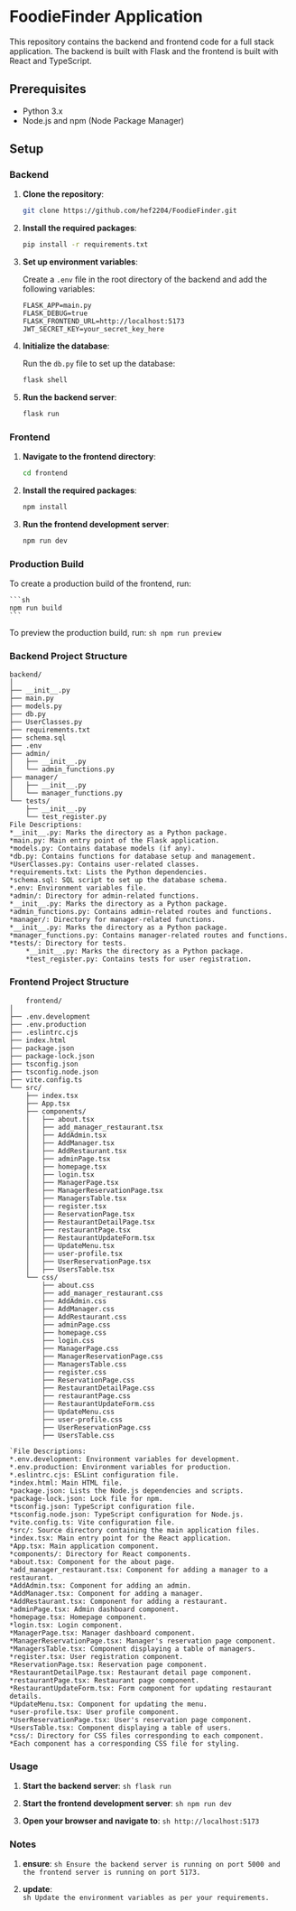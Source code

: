 # FoodieFinder Application

This repository contains the backend and frontend code for a full stack application. The backend is built with Flask and the frontend is built with React and TypeScript.

## Prerequisites

- Python 3.x
- Node.js and npm (Node Package Manager)

## Setup

### Backend

1. **Clone the repository**:

    ```sh
    git clone https://github.com/hef2204/FoodieFinder.git
    ```

2. **Install the required packages**:

    ```sh
    pip install -r requirements.txt
    ```

3. **Set up environment variables**:

    Create a `.env` file in the root directory of the backend and add the following variables:

    ```env
    FLASK_APP=main.py
    FLASK_DEBUG=true
    FLASK_FRONTEND_URL=http://localhost:5173
    JWT_SECRET_KEY=your_secret_key_here
    ```

4. **Initialize the database**:

    Run the `db.py` file to set up the database:

    ```sh
    flask shell
    ```

5. **Run the backend server**:

    ```sh
    flask run
    ```

### Frontend

1. **Navigate to the frontend directory**:

    ```sh
    cd frontend
    ```

2. **Install the required packages**:

    ```sh
    npm install
    ```


3. **Run the frontend development server**:

    ```sh
    npm run dev
    ```

### Production Build

To create a production build of the frontend, run:

    ```sh
    npm run build
    ```

To preview the production build, run:
    ```sh
    npm run preview
    ```

 
### Backend Project Structure

    backend/
    │
    ├── __init__.py
    ├── main.py
    ├── models.py
    ├── db.py
    ├── UserClasses.py
    ├── requirements.txt
    ├── schema.sql
    ├── .env
    ├── admin/
    │   ├── __init__.py
    │   └── admin_functions.py
    ├── manager/
    │   ├── __init__.py
    │   └── manager_functions.py
    └── tests/
        ├── __init__.py
        └── test_register.py
    File Descriptions:
    *__init__.py: Marks the directory as a Python package.
    *main.py: Main entry point of the Flask application.
    *models.py: Contains database models (if any).
    *db.py: Contains functions for database setup and management.
    *UserClasses.py: Contains user-related classes.
    *requirements.txt: Lists the Python dependencies.
    *schema.sql: SQL script to set up the database schema.
    *.env: Environment variables file.
    *admin/: Directory for admin-related functions.
    *__init__.py: Marks the directory as a Python package.
    *admin_functions.py: Contains admin-related routes and functions.
    *manager/: Directory for manager-related functions.
    *__init__.py: Marks the directory as a Python package.
    *manager_functions.py: Contains manager-related routes and functions.
    *tests/: Directory for tests.
        *__init__.py: Marks the directory as a Python package.
        *test_register.py: Contains tests for user registration.


### Frontend Project Structure
        frontend/
    │
    ├── .env.development
    ├── .env.production
    ├── .eslintrc.cjs
    ├── index.html
    ├── package.json
    ├── package-lock.json
    ├── tsconfig.json
    ├── tsconfig.node.json
    ├── vite.config.ts
    └── src/
        ├── index.tsx
        ├── App.tsx
        ├── components/
        │   ├── about.tsx
        │   ├── add_manager_restaurant.tsx
        │   ├── AddAdmin.tsx
        │   ├── AddManager.tsx
        │   ├── AddRestaurant.tsx
        │   ├── adminPage.tsx
        │   ├── homepage.tsx
        │   ├── login.tsx
        │   ├── ManagerPage.tsx
        │   ├── ManagerReservationPage.tsx
        │   ├── ManagersTable.tsx
        │   ├── register.tsx
        │   ├── ReservationPage.tsx
        │   ├── RestaurantDetailPage.tsx
        │   ├── restaurantPage.tsx
        │   ├── RestaurantUpdateForm.tsx
        │   ├── UpdateMenu.tsx
        │   ├── user-profile.tsx
        │   ├── UserReservationPage.tsx
        │   ├── UsersTable.tsx
        └── css/
            ├── about.css
            ├── add_manager_restaurant.css
            ├── AddAdmin.css
            ├── AddManager.css
            ├── AddRestaurant.css
            ├── adminPage.css
            ├── homepage.css
            ├── login.css
            ├── ManagerPage.css
            ├── ManagerReservationPage.css
            ├── ManagersTable.css
            ├── register.css
            ├── ReservationPage.css
            ├── RestaurantDetailPage.css
            ├── restaurantPage.css
            ├── RestaurantUpdateForm.css
            ├── UpdateMenu.css
            ├── user-profile.css
            ├── UserReservationPage.css
            ├── UsersTable.css

    `File Descriptions:
    *.env.development: Environment variables for development.
    *.env.production: Environment variables for production.
    *.eslintrc.cjs: ESLint configuration file.
    *index.html: Main HTML file.
    *package.json: Lists the Node.js dependencies and scripts.
    *package-lock.json: Lock file for npm.
    *tsconfig.json: TypeScript configuration file.
    *tsconfig.node.json: TypeScript configuration for Node.js.
    *vite.config.ts: Vite configuration file.
    *src/: Source directory containing the main application files.
    *index.tsx: Main entry point for the React application.
    *App.tsx: Main application component.
    *components/: Directory for React components.
    *about.tsx: Component for the about page.
    *add_manager_restaurant.tsx: Component for adding a manager to a restaurant.
    *AddAdmin.tsx: Component for adding an admin.
    *AddManager.tsx: Component for adding a manager.
    *AddRestaurant.tsx: Component for adding a restaurant.
    *adminPage.tsx: Admin dashboard component.
    *homepage.tsx: Homepage component.
    *login.tsx: Login component.
    *ManagerPage.tsx: Manager dashboard component.
    *ManagerReservationPage.tsx: Manager's reservation page component.
    *ManagersTable.tsx: Component displaying a table of managers.
    *register.tsx: User registration component.
    *ReservationPage.tsx: Reservation page component.
    *RestaurantDetailPage.tsx: Restaurant detail page component.
    *restaurantPage.tsx: Restaurant page component.
    *RestaurantUpdateForm.tsx: Form component for updating restaurant details.
    *UpdateMenu.tsx: Component for updating the menu.
    *user-profile.tsx: User profile component.
    *UserReservationPage.tsx: User's reservation page component.
    *UsersTable.tsx: Component displaying a table of users.
    *css/: Directory for CSS files corresponding to each component.
    *Each component has a corresponding CSS file for styling.

### Usage

1. **Start the backend server**:
        ```sh
        flask run
        ```

2. **Start the frontend development server**:
        ```sh
        npm run dev
        ```

3. **Open your browser and navigate to**:
        ```sh
        http://localhost:5173
        ```

### Notes
1. **ensure**:
        ```sh
        Ensure the backend server is running on port 5000 and the frontend server is running on port 5173.
        ```

2. **update**:    
        ```sh
        Update the environment variables as per your requirements.
        ```
